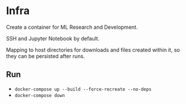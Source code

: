 # Infra

Create a container for ML Research and Development.

SSH and Jupyter Notebook by default.

Mapping to host directories for downloads and files created within it, so they can be persisted after runs.

## Run

- `docker-compose up --build --force-recreate --no-deps`
- `docker-compose down`